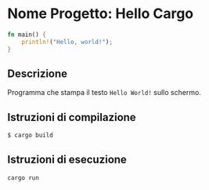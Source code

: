 # Nome Progetto: Hello Cargo

```rust
fn main() {
    println!("Hello, world!");
}
```

## Descrizione
Programma che stampa il testo `Hello World!` sullo schermo.

## Istruzioni di compilazione

```bash
$ cargo build
```

## Istruzioni di esecuzione

```bash
cargo run
```